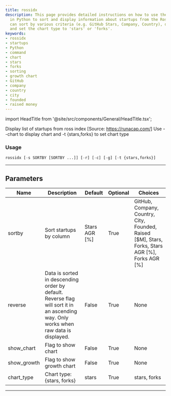 ```yaml
---
title: rossidx
description: This page provides detailed instructions on how to use the rossidx command
  in Python to sort and display information about startups from the Ross Index. Users
  can sort by various criteria (e.g. GitHub Stars, Company, Country), display charts,
  and set the chart type to 'stars' or 'forks'.
keywords:
- rossidx
- startups
- Python
- command
- chart
- stars
- forks
- sorting
- growth chart
- GitHub
- company
- country
- city
- founded
- raised money
---
```


import HeadTitle from '@site/src/components/General/HeadTitle.tsx';

<HeadTitle title="alt/oss/rossidx - Reference | OpenBB Terminal Docs" />

Display list of startups from ross index [Source: https://runacap.com/] Use --chart to display chart and -t {stars,forks} to set chart type

### Usage

```python
rossidx [-s SORTBY [SORTBY ...]] [-r] [-c] [-g] [-t {stars,forks}]
```

---

## Parameters

| Name | Description | Default | Optional | Choices |
| ---- | ----------- | ------- | -------- | ------- |
| sortby | Sort startups by column | Stars AGR [%] | True | GitHub, Company, Country, City, Founded, Raised [$M], Stars, Forks, Stars AGR [%], Forks AGR [%] |
| reverse | Data is sorted in descending order by default. Reverse flag will sort it in an ascending way. Only works when raw data is displayed. | False | True | None |
| show_chart | Flag to show chart | False | True | None |
| show_growth | Flag to show growth chart | False | True | None |
| chart_type | Chart type: {stars, forks} | stars | True | stars, forks |

---
